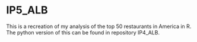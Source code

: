 # IP5_ALB
This is a recreation of my analysis of the top 50 restaurants in America in R. The python version of this can be found in repository IP4_ALB.
